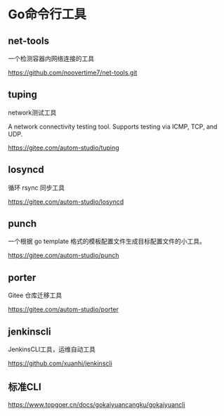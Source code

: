 # Go命令行工具


## net-tools

一个检测容器内网络连接的工具

https://github.com/noovertime7/net-tools.git




## tuping

network测试工具

A network connectivity testing tool. Supports testing via ICMP, TCP, and UDP.

https://gitee.com/autom-studio/tuping




## losyncd

循环 rsync 同步工具

https://gitee.com/autom-studio/losyncd




## punch

一个根据 go template 格式的模板配置文件生成目标配置文件的小工具。

https://gitee.com/autom-studio/punch




## porter

Gitee 仓库迁移工具

https://gitee.com/autom-studio/porter




## jenkinscli

JenkinsCLI工具，运维自动工具

https://github.com/xuanhi/jenkinscli



## 标准CLI

https://www.topgoer.cn/docs/gokaiyuancangku/gokaiyuancli
